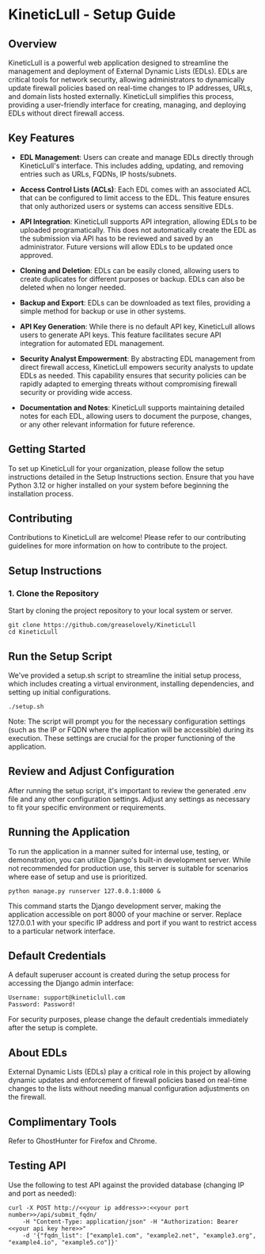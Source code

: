 # KineticLull - Setup Guide

## Overview

KineticLull is a powerful web application designed to streamline the management and deployment of External Dynamic Lists (EDLs). EDLs are critical tools for network security, allowing administrators to dynamically update firewall policies based on real-time changes to IP addresses, URLs, and domain lists hosted externally. KineticLull simplifies this process, providing a user-friendly interface for creating, managing, and deploying EDLs without direct firewall access.

## Key Features

- **EDL Management**: Users can create and manage EDLs directly through KineticLull's interface. This includes adding, updating, and removing entries such as URLs, FQDNs, IP hosts/subnets.

- **Access Control Lists (ACLs)**: Each EDL comes with an associated ACL that can be configured to limit access to the EDL. This feature ensures that only authorized users or systems can access sensitive EDLs.

- **API Integration**: KineticLull supports API integration, allowing EDLs to be uploaded programatically. This does not automatically create the EDL as the submission via API has to be reviewed and saved by an administrator.  Future versions will allow EDLs to be updated once approved.

- **Cloning and Deletion**: EDLs can be easily cloned, allowing users to create duplicates for different purposes or backup. EDLs can also be deleted when no longer needed.

- **Backup and Export**: EDLs can be downloaded as text files, providing a simple method for backup or use in other systems.

- **API Key Generation**: While there is no default API key, KineticLull allows users to generate API keys. This feature facilitates secure API integration for automated EDL management.

- **Security Analyst Empowerment**: By abstracting EDL management from direct firewall access, KineticLull empowers security analysts to update EDLs as needed. This capability ensures that security policies can be rapidly adapted to emerging threats without compromising firewall security or providing wide access.

- **Documentation and Notes**: KineticLull supports maintaining detailed notes for each EDL, allowing users to document the purpose, changes, or any other relevant information for future reference.

## Getting Started

To set up KineticLull for your organization, please follow the setup instructions detailed in the Setup Instructions section. Ensure that you have Python 3.12 or higher installed on your system before beginning the installation process.

## Contributing

Contributions to KineticLull are welcome! Please refer to our contributing guidelines for more information on how to contribute to the project.


## Setup Instructions

### 1. Clone the Repository

Start by cloning the project repository to your local system or server.

```
git clone https://github.com/greaselovely/KineticLull
cd KineticLull
```

## Run the Setup Script

We've provided a setup.sh script to streamline the initial setup process, which includes creating a virtual environment, installing dependencies, and setting up initial configurations.

`./setup.sh`

Note: The script will prompt you for the necessary configuration settings (such as the IP or FQDN where the application will be accessible) during its execution. These settings are crucial for the proper functioning of the application.

## Review and Adjust Configuration

After running the setup script, it's important to review the generated .env file and any other configuration settings. Adjust any settings as necessary to fit your specific environment or requirements.

## Running the Application

To run the application in a manner suited for internal use, testing, or demonstration, you can utilize Django's built-in development server. While not recommended for production use, this server is suitable for scenarios where ease of setup and use is prioritized.

```
python manage.py runserver 127.0.0.1:8000 &
```

This command starts the Django development server, making the application accessible on port 8000 of your machine or server. Replace 127.0.0.1 with your specific IP address and port if you want to restrict access to a particular network interface.

## Default Credentials

A default superuser account is created during the setup process for accessing the Django admin interface:

    Username: support@kineticlull.com
    Password: Password!

For security purposes, please change the default credentials immediately after the setup is complete.

## About EDLs

External Dynamic Lists (EDLs) play a critical role in this project by allowing dynamic updates and enforcement of firewall policies based on real-time changes to the lists without needing manual configuration adjustments on the firewall.

## Complimentary Tools

Refer to GhostHunter for Firefox and Chrome.

## Testing API

Use the following to test API against the provided database (changing IP and port as needed):

```
curl -X POST http://<<your ip address>>:<<your port number>>/api/submit_fqdn/
    -H "Content-Type: application/json" -H "Authorization: Bearer <<your api key here>>" 
    -d '{"fqdn_list": ["example1.com", "example2.net", "example3.org", "example4.io", "example5.co"]}'
```
